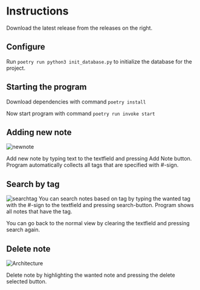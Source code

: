 # Instructions

Download the latest release from the releases on the right.

## Configure

Run `poetry run python3 init_database.py` to initialize the database for the project.

## Starting the program

Download dependencies with command
```poetry install```

Now start program with command
```poetry run invoke start```

## Adding new note 
![newnote](https://github.com/rikubrandt/ot-tehtavat/blob/main/DesktopJournal/documentation/pictures/adding_note.png)

Add new note by typing text to the textfield and pressing Add Note button.
Program automatically collects all tags that are specified with #-sign.


## Search by tag
![searchtag](https://github.com/rikubrandt/ot-tehtavat/blob/main/DesktopJournal/documentation/pictures/search_tag.png)
You can search notes based on tag by typing the wanted tag with the #-sign to the textfield and pressing search-button.
Program shows all notes that have the tag.

You can go back to the normal view by clearing the textfield and pressing search again.

## Delete note
![Architecture](https://github.com/rikubrandt/ot-tehtavat/blob/main/DesktopJournal/documentation/pictures/delete_note.png)

Delete note by highlighting the wanted note and pressing the delete selected button.